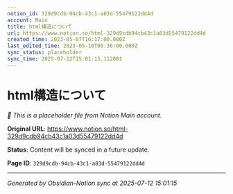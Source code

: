 ```yaml
---
notion_id: 329d9cdb-94cb-43c1-a03d-55479122dd4d
account: Main
title: html構造について
url: https://www.notion.so/html-329d9cdb94cb43c1a03d55479122dd4d
created_time: 2023-05-07T16:17:00.000Z
last_edited_time: 2023-05-10T00:36:00.000Z
sync_status: placeholder
sync_time: 2025-07-12T15:01:15.112081
---
```


# html構造について

*🔄 This is a placeholder file from Notion Main account.*

**Original URL**: https://www.notion.so/html-329d9cdb94cb43c1a03d55479122dd4d

**Status**: Content will be synced in a future update.

**Page ID**: `329d9cdb-94cb-43c1-a03d-55479122dd4d`

---

*Generated by Obsidian-Notion sync at 2025-07-12 15:01:15*
